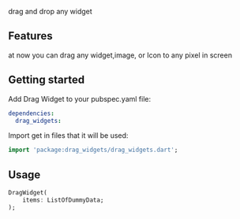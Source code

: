 <!--
This README describes the package. If you publish this package to pub.dev,
this README's contents appear on the landing page for your package.

For information about how to write a good package README, see the guide for
[writing package pages](https://dart.dev/guides/libraries/writing-package-pages).

For general information about developing packages, see the Dart guide for
[creating packages](https://dart.dev/guides/libraries/create-library-packages)
and the Flutter guide for
[developing packages and plugins](https://flutter.dev/developing-packages).
-->
drag and drop any widget 

## Features

at now you can drag any widget,image, or Icon to any pixel in screen

## Getting started

Add Drag Widget to your pubspec.yaml file:

```yaml
dependencies:
  drag_widgets:
```

Import get in files that it will be used:

```dart
import 'package:drag_widgets/drag_widgets.dart';
```

## Usage

```dart
DragWidget(
    items: ListOfDummyData;
);
```

